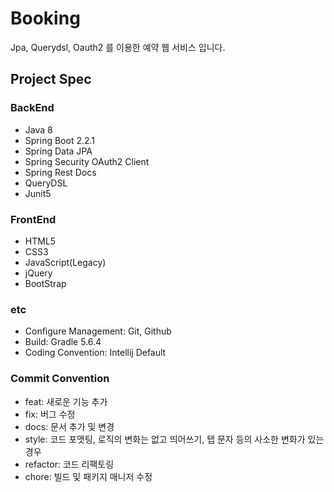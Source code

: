 # Booking

Jpa, Querydsl, Oauth2 를 이용한 예약 웹 서비스 입니다.

## Project Spec
### BackEnd

- Java 8
- Spring Boot 2.2.1
- Spring Data JPA
- Spring Security OAuth2 Client
- Spring Rest Docs
- QueryDSL
- Junit5

### FrontEnd

- HTML5
- CSS3
- JavaScript(Legacy)
- jQuery
- BootStrap

### etc

- Configure Management: Git, Github
- Build: Gradle 5.6.4
- Coding Convention: Intellij Default

### Commit Convention

- feat: 새로운 기능 추가
- fix: 버그 수정
- docs: 문서 추가 및 변경
- style: 코드 포맷팅, 로직의 변화는 없고 띄어쓰기, 탭 문자 등의 사소한 변화가 있는 경우
- refactor: 코드 리팩토링
- chore: 빌드 및 패키지 매니저 수정
